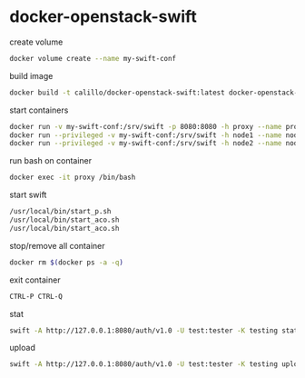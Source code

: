 # docker-openstack-swift

create volume
```bash
docker volume create --name my-swift-conf
```

build image
```bash
docker build -t calillo/docker-openstack-swift:latest docker-openstack-swift
```

start containers
```bash
docker run -v my-swift-conf:/srv/swift -p 8080:8080 -h proxy --name proxy -it -d calillo/docker-openstack-swift /usr/local/bin/start_p.sh
docker run --privileged -v my-swift-conf:/srv/swift -h node1 --name node1 -it -d calillo/docker-openstack-swift /usr/local/bin/start_aco.sh
docker run --privileged -v my-swift-conf:/srv/swift -h node2 --name node2 -it -d calillo/docker-openstack-swift /usr/local/bin/start_aco.sh
```

run bash on container
```bash
docker exec -it proxy /bin/bash
```

start swift
```bash
/usr/local/bin/start_p.sh
/usr/local/bin/start_aco.sh
/usr/local/bin/start_aco.sh
```

stop/remove all container
```bash
docker rm $(docker ps -a -q)
```

exit container
```bash
CTRL-P CTRL-Q
```

stat
```bash
swift -A http://127.0.0.1:8080/auth/v1.0 -U test:tester -K testing stat
```

upload
```bash
swift -A http://127.0.0.1:8080/auth/v1.0 -U test:tester -K testing upload container file.txt
```
